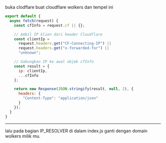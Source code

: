 buka clodflare buat cloudflare wolkers dan tempel ini


```js
export default {
  async fetch(request) {
    const cfInfo = request.cf || {};

    // Ambil IP klien dari header Cloudflare
    const clientIp =
      request.headers.get("CF-Connecting-IP") ||
      request.headers.get("x-forwarded-for") ||
      "unknown";

    // Gabungkan IP ke awal objek cfInfo
    const result = {
      ip: clientIp,
      ...cfInfo
    };

    return new Response(JSON.stringify(result, null, 2), {
      headers: {
        "Content-Type": "application/json"
      }
    });
  }
}
```

____
lalu pada bagian IP_RESOLVER di dalam index.js ganti dengan domain wolkers milik mu.
